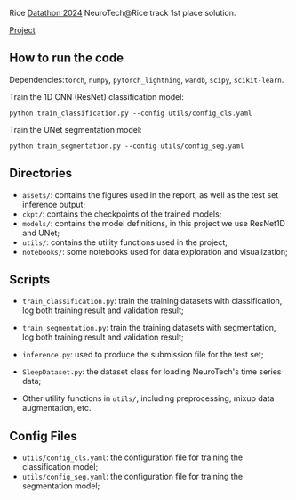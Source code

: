 Rice [Datathon 2024](https://rice-datathon-2024.devpost.com/) NeuroTech@Rice track 1st place solution. 

[Project](https://devpost.com/software/hypnos-gvzdxo)

## How to run the code

Dependencies:`torch`, `numpy`, `pytorch_lightning`, `wandb`, `scipy`, `scikit-learn`.

Train the 1D CNN (ResNet) classification model:

```python train_classification.py --config utils/config_cls.yaml```

Train the UNet segmentation model:

```python train_segmentation.py --config utils/config_seg.yaml```


## Directories

* `assets/`: contains the figures used in the report, as well as the test set inference output;
* `ckpt/`: contains the checkpoints of the trained models;
* `models/`: contains the model definitions, in this project we use ResNet1D and UNet;
* `utils/`: contains the utility functions used in the project;
* `notebooks/`: some notebooks used for data exploration and visualization;


## Scripts


* `train_classification.py`: train the training datasets with classification, log both training result and validation result;

* `train_segmentation.py`: train the training datasets with segmentation, log both training result and validation result;

* `inference.py`: used to produce the submission file for the test set;

* `SleepDataset.py`: the dataset class for loading NeuroTech's time series data;

* Other utility functions in `utils/`, including preprocessing, mixup data augmentation, etc.

## Config Files

* `utils/config_cls.yaml`: the configuration file for training the classification model;
* `utils/config_seg.yaml`: the configuration file for training the segmentation model;


